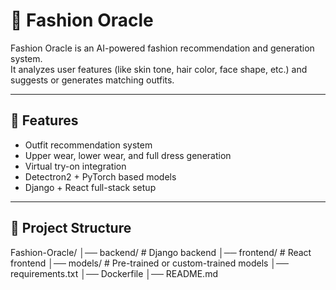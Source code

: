 # 🧥 Fashion Oracle

Fashion Oracle is an AI-powered fashion recommendation and generation system.  
It analyzes user features (like skin tone, hair color, face shape, etc.) and suggests or generates matching outfits.  

---

## 🚀 Features
- Outfit recommendation system  
- Upper wear, lower wear, and full dress generation  
- Virtual try-on integration  
- Detectron2 + PyTorch based models  
- Django + React full-stack setup  

---

## 📂 Project Structure
Fashion-Oracle/
│── backend/ # Django backend
│── frontend/ # React frontend
│── models/ # Pre-trained or custom-trained models
│── requirements.txt
│── Dockerfile
│── README.md
